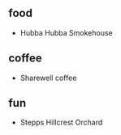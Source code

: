 
## food
* Hubba Hubba Smokehouse

## coffee
* Sharewell coffee


## fun
* Stepps Hillcrest Orchard
